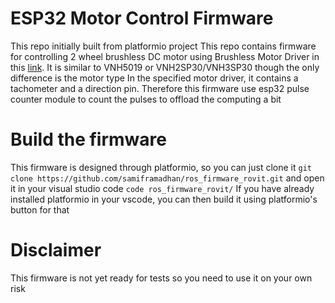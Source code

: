 # ESP32 Motor Control Firmware
This repo initially built from platformio project
This repo contains firmware for controlling 2 wheel brushless DC motor using
Brushless Motor Driver in this [link](https://tokopedia.link/pNh5IbSZBub). It is similar to VNH5019 or VNH2SP30/VNH3SP30 though
the only difference is the motor type
In the specified motor driver, it contains a tachometer and a direction pin. Therefore
this firmware use esp32 pulse counter module to count the pulses to offload the computing a bit

# Build the firmware
This firmware is designed through platformio, so you can just clone it
`git clone https://github.com/samiframadhan/ros_firmware_rovit.git`
and open it in your visual studio code
`code ros_firmware_rovit/`
If you have already installed platformio in your vscode, you can then build it
using platformio's button for that

# Disclaimer
This firmware is not yet ready for tests so you need to use it on your own risk
